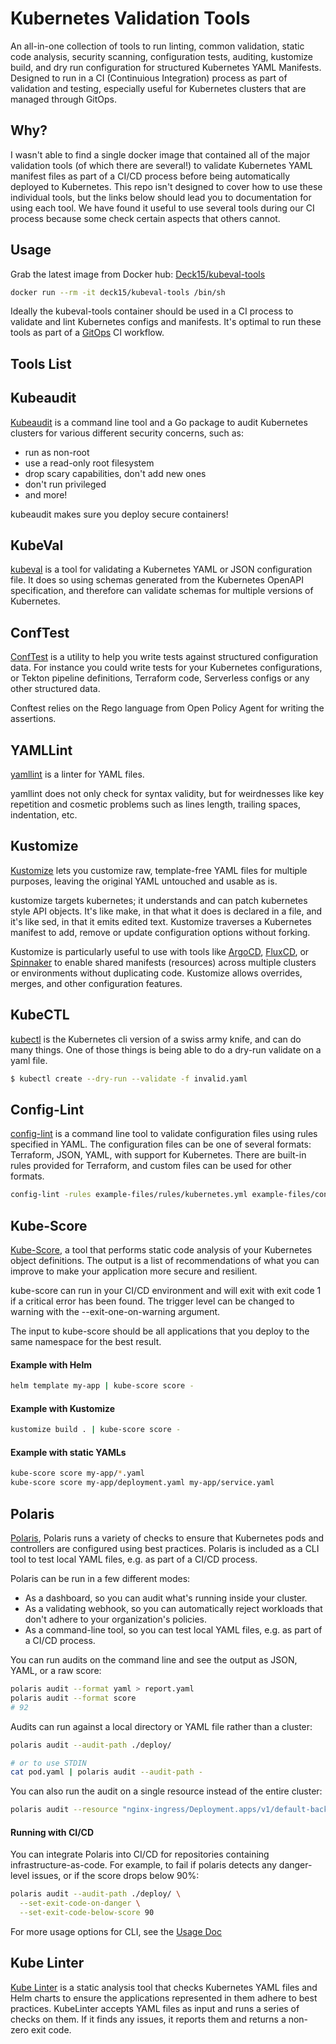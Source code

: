 Kubernetes Validation Tools
===========================

An all-in-one collection of tools to run linting, common validation, static code analysis, security scanning, configuration tests, auditing, kustomize build, and dry run configuration for structured Kubernetes YAML Manifests. Designed to run in a CI (Continuious Integration) process as part of validation and testing, especially useful for Kubernetes clusters that are managed through GitOps.

Why?
----

I wasn't able to find a single docker image that contained all of the major validation tools (of which there are several!) to validate Kubernetes YAML manifest files as part of a CI/CD process before being automatically deployed to Kubernetes. This repo isn't designed to cover how to use these individual tools, but the links below should lead you to documentation for using each tool. We have found it useful to use several tools during our CI process because some check certain aspects that others cannot.

Usage
-----

Grab the latest image from Docker hub: [Deck15/kubeval-tools](https://hub.docker.com/r/deck15/kubeval-tools)

```sh
docker run --rm -it deck15/kubeval-tools /bin/sh
```

Ideally the kubeval-tools container should be used in a CI process to validate and lint Kubernetes configs and manifests. It's optimal to run these tools as part of a [GitOps](https://www.gitops.tech/) CI workflow.

Tools List
----------


Kubeaudit
---------
[Kubeaudit](https://github.com/Shopify/kubeaudit) is a command line tool and a Go package to audit Kubernetes clusters for various different security concerns, such as:

* run as non-root
* use a read-only root filesystem
* drop scary capabilities, don't add new ones
* don't run privileged
* and more!

kubeaudit makes sure you deploy secure containers!

KubeVal
-------

[kubeval](https://kubeval.instrumenta.dev/) is a tool for validating a Kubernetes YAML or JSON configuration file. It does so using schemas generated from the Kubernetes OpenAPI specification, and therefore can validate schemas for multiple versions of Kubernetes.

ConfTest
--------
[ConfTest](https://www.conftest.dev/) is a utility to help you write tests against structured configuration data. For instance you could write tests for your Kubernetes configurations, or Tekton pipeline definitions, Terraform code, Serverless configs or any other structured data.

Conftest relies on the Rego language from Open Policy Agent for writing the assertions.

YAMLLint
--------
[yamllint](https://yamllint.readthedocs.io/) is a linter for YAML files.

yamllint does not only check for syntax validity, but for weirdnesses like key repetition and cosmetic problems such as lines length, trailing spaces, indentation, etc.

Kustomize
---------

[Kustomize](https://kustomize.io/) lets you customize raw, template-free YAML files for multiple purposes, leaving the original YAML untouched and usable as is.

kustomize targets kubernetes; it understands and can patch kubernetes style API objects. It's like make, in that what it does is declared in a file, and it's like sed, in that it emits edited text. Kustomize traverses a Kubernetes manifest to add, remove or update configuration options without forking.

Kustomize is particularly useful to use with tools like [ArgoCD](https://argoproj.github.io/argo-cd/user-guide/kustomize/), [FluxCD](https://docs.fluxcd.io/en/latest/references/fluxyaml-config-files/), or [Spinnaker](https://www.spinnaker.io/guides/user/kubernetes-v2/kustomize-manifests/) to enable shared manifests (resources) across multiple clusters or environments without duplicating code. Kustomize allows overrides, merges, and other configuration features.

KubeCTL
-------

[kubectl](https://kubectl.docs.kubernetes.io/) is the Kubernetes cli version of a swiss army knife, and can do many things. One of those things is being able to do a dry-run validate on a yaml file.

```sh
$ kubectl create --dry-run --validate -f invalid.yaml
```

Config-Lint
-----------

[config-lint](https://stelligent.github.io/config-lint/) is a command line tool to validate configuration files using rules specified in YAML. The configuration files can be one of several formats: Terraform, JSON, YAML, with support for Kubernetes. There are built-in rules provided for Terraform, and custom files can be used for other formats.

```sh
config-lint -rules example-files/rules/kubernetes.yml example-files/config
```

Kube-Score
----------
[Kube-Score](https://github.com/zegl/kube-score), a tool that performs static code analysis of your Kubernetes object definitions. The output is a list of recommendations of what you can improve to make your application more secure and resilient.

kube-score can run in your CI/CD environment and will exit with exit code 1 if a critical error has been found. The trigger level can be changed to warning with the --exit-one-on-warning argument.

The input to kube-score should be all applications that you deploy to the same namespace for the best result.

#### Example with Helm
```sh
helm template my-app | kube-score score -
```

#### Example with Kustomize
```sh
kustomize build . | kube-score score -
```

#### Example with static YAMLs
```sh
kube-score score my-app/*.yaml
kube-score score my-app/deployment.yaml my-app/service.yaml
```

Polaris
-------
[Polaris](https://github.com/FairwindsOps/polaris), Polaris runs a variety of checks to ensure that Kubernetes pods and controllers are configured using best practices. Polaris is included as a CLI tool to test local YAML files, e.g. as part of a CI/CD process.

Polaris can be run in a few different modes:

* As a dashboard, so you can audit what's running inside your cluster.
* As a validating webhook, so you can automatically reject workloads that don't adhere to your organization's policies.
* As a command-line tool, so you can test local YAML files, e.g. as part of a CI/CD process.

You can run audits on the command line and see the output as JSON, YAML, or a raw score:

```sh
polaris audit --format yaml > report.yaml
polaris audit --format score
# 92
```

Audits can run against a local directory or YAML file rather than a cluster:
```sh
polaris audit --audit-path ./deploy/

# or to use STDIN
cat pod.yaml | polaris audit --audit-path -
```
You can also run the audit on a single resource instead of the entire cluster:

```sh
polaris audit --resource "nginx-ingress/Deployment.apps/v1/default-backend"
```
#### Running with CI/CD
You can integrate Polaris into CI/CD for repositories containing infrastructure-as-code. For example, to fail if polaris detects any danger-level issues, or if the score drops below 90%:

```sh
polaris audit --audit-path ./deploy/ \
  --set-exit-code-on-danger \
  --set-exit-code-below-score 90
```

For more usage options for CLI, see the [Usage Doc](https://github.com/FairwindsOps/polaris/blob/master/docs/usage.md)

Kube Linter
-----------

[Kube Linter](https://github.com/stackrox/kube-linter) is a static analysis tool that checks Kubernetes YAML files and Helm charts to ensure the applications represented in them adhere to best practices. KubeLinter accepts YAML files as input and runs a series of checks on them. If it finds any issues, it reports them and returns a non-zero exit code.


